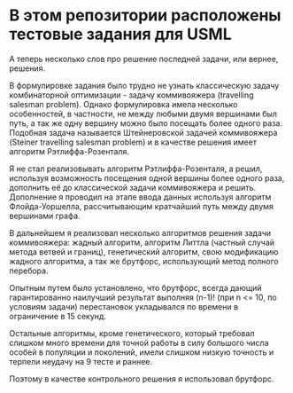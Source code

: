 # В этом репозитории расположены тестовые задания для USML

А теперь несколько слов про решение последней задачи, или вернее, решения.

В формулировке задания было трудно не узнать классическую задачу комбинаторной оптимизации - задачу коммивояжера (travelling salesman problem). 
Однако формулировка имела несколько особенностей, в частности, не между любыми двумя вершинами был путь, а так же одну вершину можно было посещать более одного раза. 
Подобная задача называется Штейнеровской задачей коммивояжера (Steiner travelling salesman problem) и в качестве решения имеет алгоритм Рэтлиффа-Розенталя. 

Я не стал реализовывать алгоритм Рэтлиффа-Розенталя, а решил, используя возможность посещения одной вершины более одного раза, дополнить её до классической задачи коммивояжера и решить. 
Дополнение я проводил на этапе ввода данных используя алгоритм Флойда-Уоршелла, рассчитывающим кратчайший путь между двумя вершинами графа. 

В дальнейшем я реализовал несколько алгоритмов решения задачи коммивояжера: жадный алгоритм, алгоритм Литтла (частный случай метода ветвей и границ), генетический алгоритм, свою модификацию жадного алгоритма, а так же брутфорс, использующий метод полного перебора.

Опытным путем было установлено, что брутфорс, всегда дающий гарантированно наилучший результат выполняя (n-1)! (при n <= 10, по условиям задачи) перестановок укладывался по времени в ограничение в 15 секунд. 

Остальные алгоритмы, кроме генетического, который требовал слишком много времени для точной работы в силу большого числа особей в популяции и поколений, имели слишком низкую точность и терпели неудачу на 9 тесте и раннее.

Поэтому в качестве контрольного решения я использовал брутфорс. 
